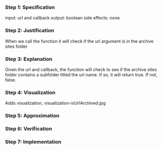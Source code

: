 ### Step 1: Specification
input: url and callback
output: boolean
side effects: none

### Step 2: Justification
When we call the function it will check if the url argument is in the archive sites folder


### Step 3: Explanation
Given the url and callback, the function will check to see if the archive sites folder contains a subfolder titled the url name. If so, it will return true. If not, false. 


### Step 4: Visualization
Adds visualization, visualization-isUrlArchived.jpg

### Step 5: Approximation
<!-- record your approximation in the .js file -->

### Step 6: Verification
<!-- record verification here, or, if you use a whiteboard, upload a photo of your whiteboard to this folder -->

### Step 7: Implementation
<!-- record your implementation in the .js file -->